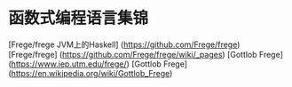 #                   函数式编程语言集锦
[Frege/frege JVM上的Haskell] (https://github.com/Frege/frege)
[Frege/frege] (https://github.com/Frege/frege/wiki/_pages)
[Gottlob Frege] (https://www.iep.utm.edu/frege/)
[Gottlob Frege] (https://en.wikipedia.org/wiki/Gottlob_Frege)








